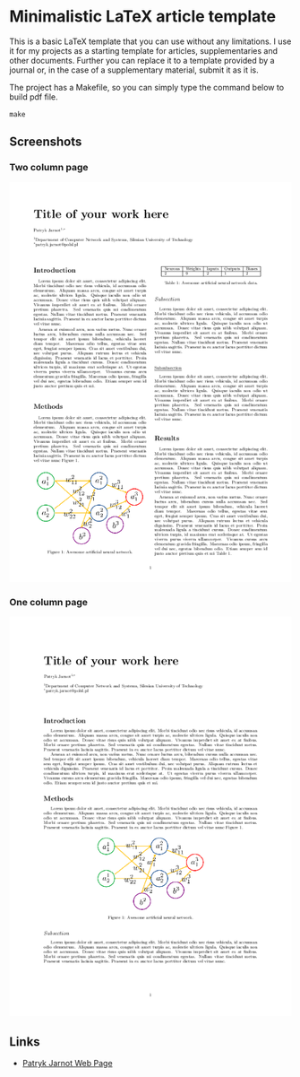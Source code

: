 # Minimalistic LaTeX article template
This is a basic LaTeX template that you can use without any limitations.
I use it for my projects as a starting template for articles, supplementaries and other documents.
Further you can replace it to a template provided by a journal or, in the case of a supplementary material, submit it as it is.

The project has a Makefile, so you can simply type the command below to build pdf file.

```[bash]
make
```

## Screenshots

### Two column page
![Screenshot 1](https://raw.githubusercontent.com/patryk-jarnot/Mini-LaTeX-article-template/refs/heads/main/screenshots/mini_template_twocolumn-0.png)

### One column page
![Screenshot 2](https://raw.githubusercontent.com/patryk-jarnot/Mini-LaTeX-article-template/refs/heads/main/screenshots/mini_template_onecolumn-0.png)

## Links
* [Patryk Jarnot Web Page](https://www.pjarnot.com)


